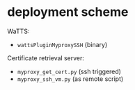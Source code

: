 deployment scheme
====

WaTTS:
 - `wattsPluginMyproxySSH` (binary)


Certificate retrieval server:
 - `myproxy_get_cert.py` (ssh triggered)
 - `myproxy_ssh_vm.py` (as remote script)
